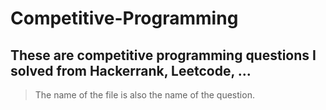 # Competitive-Programming
## These are competitive programming questions I solved from Hackerrank, Leetcode, ...
> The name of the file is also the name of the question.
